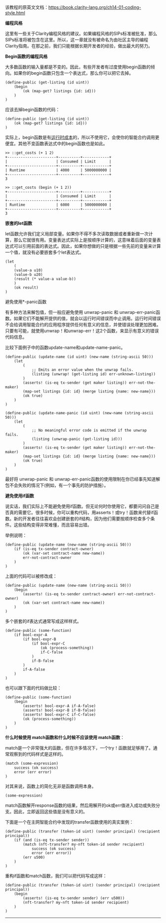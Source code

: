 ﻿
该教程的原英文文档：https://book.clarity-lang.org/ch14-01-coding-style.html

**编程风格**

这里有一些关于Clarity编程风格的建议。如果编程风格的SIPs标准被批准，那么SIPs标准将被包含在这里。所以，这一章就没有被命名为由社区主导的编程Clarity指南。在那之前，我们只能根据长期开发者的经验，做出最大的努力。

**Begin函数的编程风格**

大多数函数的输入量都是不变的。因此，有些开发者有过度使用begin函数的倾向。如果你的begin函数只包含一个表达式，那么你可以把它去掉。

```
(define-public (get-listing (id uint))
    (begin
        (ok (map-get? listings {id: id}))
    )
)

```

应该去掉begin函数的代码：

```
(define-public (get-listing (id uint))
    (ok (map-get? listings {id: id}))
)

```

实际上，begin函数是有[运行时成本](https://book.clarity-lang.org/ch13-00-runtime-cost-analysis.html)的，所以不使用它，会使你的智能合约调用更便宜。其他不变函数表达式中的begin函数也是如此。


```
>> ::get_costs (+ 1 2)
+----------------------+----------+------------+
|                      | Consumed | Limit      |
+----------------------+----------+------------+
| Runtime              | 4000     | 5000000000 |
+----------------------+----------+------------+
3

>> ::get_costs (begin (+ 1 2))
+----------------------+----------+------------+
|                      | Consumed | Limit      |
+----------------------+----------+------------+
| Runtime              | 6000     | 5000000000 |
+----------------------+----------+------------+
3

```


**嵌套的let函数**

let函数允许我们定义局部变量。如果你不得不多次读取数据或者重新做一次计算，那么它就很有用。变量表达式实际上是按顺序计算的，这意味着后面的变量表达式可以引用前面的表达式。因此，如果你想做的只是根据一些先前的变量来计算一个值，就没有必要嵌套多个let表达式。

```
(let
    (
    (value-a u10)
    (value-b u20)
    (result (* value-a value-b))
    )
    (ok result)
)

```

避免使用*-panic函数

有多种方法来解包值，但一般应避免使用 unwrap-panic 和 unwrap-err-panic函数。如果它们不能解开提供的值，就会以运行时间错误而中止调用。运行时间错误不会给调用智能合约的应用程序提供任何有意义的信息，并使错误处理更加困难。只要有可能，就使用unwrap！和unwrap-err！这2个函数，来显示有意义的错误代码信息。

比较下面例子中的函数update-name和update-name-panic。


```
(define-public (update-name (id uint) (new-name (string-ascii 50)))
    (let
        (
            ;; Emits an error value when the unwrap fails.
            (listing (unwrap! (get-listing id) err-unknown-listing))
        )
        (asserts! (is-eq tx-sender (get maker listing)) err-not-the-maker)
        (map-set listings {id: id} (merge listing {name: new-name}))
        (ok true)
    )
)

(define-public (update-name-panic (id uint) (new-name (string-ascii 50)))
    (let
        (
            ;; No meaningful error code is emitted if the unwrap fails.
            (listing (unwrap-panic (get-listing id)))
        )
        (asserts! (is-eq tx-sender (get maker listing)) err-not-the-maker)
        (map-set listings {id: id} (merge listing {name: new-name}))
        (ok true)
    )
)

```

最好将 unwrap-panic 和 unwrap-err-panic函数的使用限制在你已经事先知道解包不会失败的情况下(例如，有一个事先的防护措施）。


**避免使用if函数**

说实话，我们实际上不能避免使用if函数。但无论何时你使用它，都要问问自己是否真的需要它。很多时候，你可以重构代码，用asserts！或try！函数来代替if函数。新的开发者往往喜欢会创建嵌套的if结构，因为他们需要按顺序检查多个条件。这些结构变得非常难懂，而且容易出错。

举例说明：


```
(define-public (update-name (new-name (string-ascii 50)))
    (if (is-eq tx-sender contract-owner)
        (ok (var-set contract-name new-name))
        err-not-contract-owner
    )
)

```

上面的代码可以被修改成：

```
(define-public (update-name (new-name (string-ascii 50)))
    (begin
        (asserts! (is-eq tx-sender contract-owner) err-not-contract-owner)
        (ok (var-set contract-name new-name))
    )
)

```

多个嵌套的if表达式通常写成这样样式。

```
(define-public (some-function)
    (if bool-expr-A
        (if bool-expr-B
            (if bool-expr-C
                (ok (process-something))
                if-C-false
            )
            if-B-false
        )
        if-A-false
    )
)

```

也可以跟下面的代码做比较：

```
(define-public (some-function)
    (begin
        (asserts! bool-expr-A if-A-false)
        (asserts! bool-expr-B if-B-false)
        (asserts! bool-expr-C if-C-false)
        (ok (process-something))
    )
)

```

**什么时候使用 match函数和什么时候不应该使用 match函数**：

match是一个非常强大的函数，但在许多情况下，一个try！函数就足够用了。通常观察到的代码样式是这样的。

```
(match (some-expression)
    success (ok success)
    error (err error)
)

```

对其来说，函数上的简化无非是函数调用本身。

```
(some-expression)

```

match函数解开response函数的结果，然后用解开的ok或err值进入成功或失败分支。因此，立即返回这些值是没有意义的。

下面是一个在主网智能合约中发现的transfer函数使用的真实案例：
```
(define-public (transfer (token-id uint) (sender principal) (recipient principal))
    (if (and (is-eq tx-sender sender))
        (match (nft-transfer? my-nft token-id sender recipient)
            success (ok success)
            error (err error))
        (err u500)
    )
)

```

重构if函数和match函数，我们可以把代码写成这样：


```
(define-public (transfer (token-id uint) (sender principal) (recipient principal))
    (begin
        (asserts! (is-eq tx-sender sender) (err u500))
        (nft-transfer? my-nft token-id sender recipient)
    )
)

```

---

